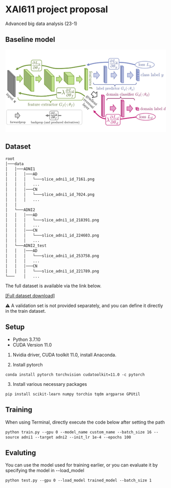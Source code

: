 # XAI611 project proposal
Advanced big data analysis (23-1)

## Baseline model
![architecture](./dann.jpg)


## Dataset
```
root
│───data
│   │───ADNI1
│   │   │───AD
│   │   │   └───slice_adni1_id_7161.png
│   │   │   ...
│   │   │───CN
│   │   │   └───slice_adni1_id_7024.png
│   │   │   ...
│   │
│   └───ADNI2
│   │   │───AD
│   │   │   └───slice_adni1_id_218391.png
│   │   │   ...
│   │   │───CN
│   │   │   └───slice_adni1_id_224603.png
│   │   │   ...
│   └───ADNI2_test
│   │   │───AD
│   │   │   └───slice_adni1_id_253758.png
│   │   │   ...
│   │   │───CN
│   │   │   └───slice_adni1_id_221789.png
└───    │   ...
```
The full dataset is available via the link below.

[\[Full dataset download\]](https://www.google.com)

⚠️ A validation set is not provided separately, and you can define it directly in the train dataset.

## Setup

- Python 3.7.10
- CUDA Version 11.0

1. Nvidia driver, CUDA toolkit 11.0, install Anaconda.

2. Install pytorch
```
conda install pytorch torchvision cudatoolkit=11.0 -c pytorch
```

3. Install various necessary packages

```
pip install scikit-learn numpy torchio tqdm argparse GPUtil
```

## Training

When using Terminal, directly execute the code below after setting the path

```
python train.py --gpu 0 --model_name custom_name --batch_size 16 --source adni1 --target adni2 --init_lr 1e-4 --epochs 100
```


## Evaluting

You can use the model used for training earlier, or you can evaluate it by specifying the model in --load_model

```
python test.py --gpu 0 --load_model trained_model --batch_size 1
```
